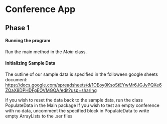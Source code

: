 # Conference App
## Phase 1

#### Running the program
Run the main method in the *Main* class.

#### Initializing Sample Data
The outline of our sample data is specified in the folloween google sheets document:
https://docs.google.com/spreadsheets/d/1OEoy0KsoStEYwMr6JGJyPQXe6ZQaX8DPHDFgEOVMGQA/edit?usp=sharing

If you wish to reset the data back to the sample data, run the class PopulateData in the Main package
If you wish to test an empty conference with no data, uncomment the specified block in PopulateData to write empty ArrayLists to the .ser files
